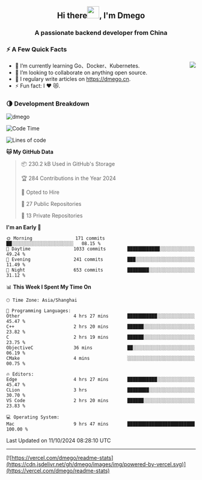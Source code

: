 <h2 align="center">Hi there<img src="https://cdn.jsdelivr.net/gh/dmego/images/img/Hi.gif" height="32" />, I'm Dmego </h2>
<h3 align="center">A passionate backend developer from China</h3>

### ⚡️ A Few Quick Facts

<img align="right" src="https://readme-stats-dmego.vercel.app/api?username=dmego&show_icons=true&icon_color=1573B3&hide_title=true&text_color=718096&bg_color=00000000&hide_border=true"/>

<ul>
    <li> 🌱 I’m currently learning Go、Docker、Kubernetes.</li>
    <li> 👯 I’m looking to collaborate on anything open source.</li>
    <li> 📝 I regulary write articles on <a href="https://dmego.cn">https://dmego.cn</a>.</li>
    <li> ⚡ Fun fact: I ❤️ 😻.</li>
</ul>

### 🌗 Development Breakdown

<img src="https://komarev.com/ghpvc/?username=dmego" alt="dmego" />

<!--START_SECTION:waka-->
![Code Time](http://img.shields.io/badge/Code%20Time-2%2C987%20hrs%209%20mins-blue)

![Lines of code](https://img.shields.io/badge/From%20Hello%20World%20I%27ve%20Written-676.2%20thousand%20lines%20of%20code-blue)

**🐱 My GitHub Data** 

> 📦 230.2 kB Used in GitHub's Storage 
 > 
> 🏆 284 Contributions in the Year 2024
 > 
> 💼 Opted to Hire
 > 
> 📜 27 Public Repositories 
 > 
> 🔑 13 Private Repositories 
 > 
**I'm an Early 🐤** 

```text
🌞 Morning                171 commits         ██░░░░░░░░░░░░░░░░░░░░░░░   08.15 % 
🌆 Daytime                1033 commits        ████████████░░░░░░░░░░░░░   49.24 % 
🌃 Evening                241 commits         ███░░░░░░░░░░░░░░░░░░░░░░   11.49 % 
🌙 Night                  653 commits         ████████░░░░░░░░░░░░░░░░░   31.12 % 
```


📊 **This Week I Spent My Time On** 

```text
🕑︎ Time Zone: Asia/Shanghai

💬 Programming Languages: 
Other                    4 hrs 27 mins       ███████████░░░░░░░░░░░░░░   45.47 % 
C++                      2 hrs 20 mins       ██████░░░░░░░░░░░░░░░░░░░   23.82 % 
C                        2 hrs 19 mins       ██████░░░░░░░░░░░░░░░░░░░   23.75 % 
ObjectiveC               36 mins             ██░░░░░░░░░░░░░░░░░░░░░░░   06.19 % 
CMake                    4 mins              ░░░░░░░░░░░░░░░░░░░░░░░░░   00.75 % 

🔥 Editors: 
Edge                     4 hrs 27 mins       ███████████░░░░░░░░░░░░░░   45.47 % 
CLion                    3 hrs               ████████░░░░░░░░░░░░░░░░░   30.70 % 
VS Code                  2 hrs 20 mins       ██████░░░░░░░░░░░░░░░░░░░   23.83 % 

💻 Operating System: 
Mac                      9 hrs 47 mins       █████████████████████████   100.00 % 
```


 Last Updated on 11/10/2024 08:28:10 UTC
<!--END_SECTION:waka-->

---

[![https://vercel.com/dmego/readme-stats](https://cdn.jsdelivr.net/gh/dmego/images/img/powered-by-vercel.svg)](https://vercel.com/dmego/readme-stats)

